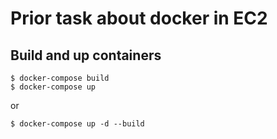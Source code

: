 # Prior task about docker in EC2

## Build and up containers

```shell
$ docker-compose build
$ docker-compose up
```

or

```shell
$ docker-compose up -d --build
```